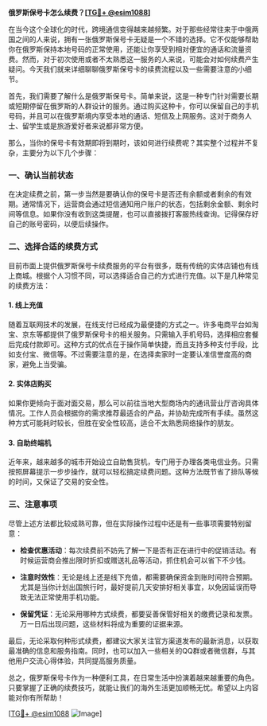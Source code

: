 **俄罗斯保号卡怎么续费？[[TG💪+ @esim1088](https://t.me/s/esim1088)]**

在当今这个全球化的时代，跨境通信变得越来越频繁。对于那些经常往来于中俄两国之间的人来说，拥有一张俄罗斯保号卡无疑是一个不错的选择。它不仅能够帮助你在俄罗斯保持本地号码的正常使用，还能让你享受到相对便宜的通话和流量资费。然而，对于初次使用或者不太熟悉这一服务的人来说，可能会对如何续费产生疑问。今天我们就来详细聊聊俄罗斯保号卡的续费流程以及一些需要注意的小细节。

首先，我们需要了解什么是俄罗斯保号卡。简单来说，这是一种专门针对需要长期或短期停留在俄罗斯的人群设计的服务。通过购买这种卡，你可以保留自己的手机号码，并且可以在俄罗斯境内享受本地的通话、短信及上网服务。这对于商务人士、留学生或是旅游爱好者来说都非常方便。

那么，当你的保号卡有效期即将到期时，该如何进行续费呢？其实整个过程并不复杂，主要分为以下几个步骤：

### 一、确认当前状态

在决定续费之前，第一步当然是要确认你的保号卡是否还有余额或者剩余的有效期。通常情况下，运营商会通过短信通知用户账户的状态，包括剩余金额、剩余时间等信息。如果你没有收到这类提醒，也可以直接拨打客服热线查询。记得保存好自己的账号密码，以便后续操作。

### 二、选择合适的续费方式

目前市面上提供俄罗斯保号卡续费服务的平台有很多，既有传统的实体店铺也有线上商城。根据个人习惯不同，可以选择适合自己的方式进行充值。以下是几种常见的续费方法：

#### 1. 线上充值
随着互联网技术的发展，在线支付已经成为最便捷的方式之一。许多电商平台如淘宝、京东等都提供了俄罗斯保号卡的相关服务。只需输入手机号码，选择相应套餐后完成付款即可。这种方式的优点在于操作简单快捷，而且支持多种支付手段，比如支付宝、微信等。不过需要注意的是，在选择卖家时一定要认准信誉度高的商家，避免上当受骗。

#### 2. 实体店购买
如果你更倾向于面对面交易，那么可以前往当地大型商场内的通讯营业厅咨询具体情况。工作人员会根据你的需求推荐最适合的产品，并协助完成所有手续。虽然这种方式可能耗时较长，但胜在安全性较高，适合不太熟悉网络操作的朋友。

#### 3. 自助终端机
近年来，越来越多的城市开始设立自助售货机，专门用于办理各类电信业务。只需按照屏幕提示一步步操作，就可以轻松搞定续费问题。这种方法既节省了排队等候的时间，又保证了交易的安全性。

### 三、注意事项

尽管上述方法都比较成熟可靠，但在实际操作过程中还是有一些事项需要特别留意：

- **检查优惠活动**：每次续费前不妨先了解一下是否有正在进行中的促销活动。有时候运营商会推出限时折扣或赠送礼品等活动，抓住机会可以省下不少钱。
  
- **注意时效性**：无论是线上还是线下充值，都需要确保资金到账时间符合预期。尤其是当你计划出国旅行时，最好提前几天安排好相关事宜，以免因延误而导致无法正常使用手机功能。

- **保留凭证**：无论采用哪种方式续费，都要妥善保管好相关的缴费记录和发票。万一日后出现问题，这些材料将成为重要的证据来源。

最后，无论采取何种形式续费，都建议大家关注官方渠道发布的最新消息，以获取最准确的信息和服务指南。同时，也可以加入一些相关的QQ群或者微信群，与其他用户交流心得体验，共同提高服务质量。

总之，俄罗斯保号卡作为一种便利工具，在日常生活中扮演着越来越重要的角色。只要掌握了正确的续费技巧，就能让我们的海外生活更加顺畅无忧。希望以上内容能对你有所帮助！

[[TG💪+ @esim1088](https://t.me/s/esim1088) ![Image](https://i.postimg.cc/4NQfJmqS/Snipaste-2025-05-13-00-14-12.png)]